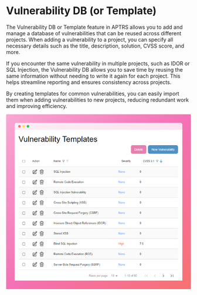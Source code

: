 # Vulnerability DB (or Template)


The Vulnerability DB or Template feature in APTRS allows you to add and manage a database of vulnerabilities that can be reused across different projects. When adding a vulnerability to a project, you can specify all necessary details such as the title, description, solution, CVSS score, and more.

If you encounter the same vulnerability in multiple projects, such as IDOR or SQL Injection, the Vulnerability DB allows you to save time by reusing the same information without needing to write it again for each project. This helps streamline reporting and ensures consistency across projects.

By creating templates for common vulnerabilities, you can easily import them when adding vulnerabilities to new projects, reducing redundant work and improving efficiency.


![Vulnerability DB Page](https://raw.githubusercontent.com/APTRS/APTRS-Changelog/refs/heads/main/images/vulnerabilityDB.png)